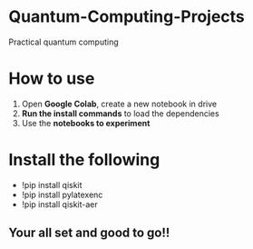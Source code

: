 # Quantum-Computing-Projects
Practical quantum computing

# How to use
1. Open **Google Colab**, create a new notebook in drive
2. **Run the install commands** to load the dependencies
3. Use the **notebooks to experiment**

# Install the following
- !pip install qiskit
- !pip install pylatexenc
- !pip install qiskit-aer

## Your all set and good to go!!

